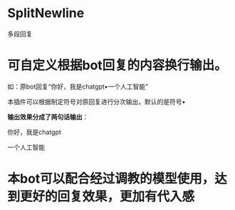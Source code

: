 # SplitNewline
多段回复
# 可自定义根据bot回复的内容换行输出。

如：原bot回复“你好，我是chatgpt•一个人工智能”

本插件可以根据制定符号对原回复进行分次输出，默认的是符号•

**输出效果分成了两句话输出**：

你好，我是chatgpt

一个人工智能

# 本bot可以配合经过调教的模型使用，达到更好的回复效果，更加有代入感
